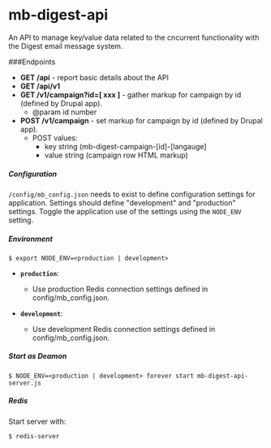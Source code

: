 mb-digest-api
==============

An API to manage key/value data related to the cncurrent functionality with the Digest email message system.

###Endpoints

* **GET /api** - report basic details about the API
* **GET /api/v1**
* **GET /v1/campaign?id=[ xxx ]** - gather markup for campaign by id (defined by Drupal app).
  * @param id number
* **POST /v1/campaign** - set markup for campaign by id (defined by Drupal app).
  * POST values:
    * key string (mb-digest-campaign-[id]-[langauge]
    * value string (campaign row HTML markup)


##### Configuration
`/config/mb_config.json` needs to exist to define configuration settings for application. Settings should define "development" and "production" settings. Toggle the application use of the settings using the `NODE_ENV` setting.

##### Environment
```
$ export NODE_ENV=<production | development>
```
- **`production`**:
  - Use production Redis connection settings defined in config/mb_config.json.

- **`development`**:
  - Use development Redis connection settings defined in config/mb_config.json.

##### Start as Deamon
```
$ NODE_ENV=<production | development> forever start mb-digest-api-server.js
```

##### Redis
Start server with:
```
$ redis-server
```
